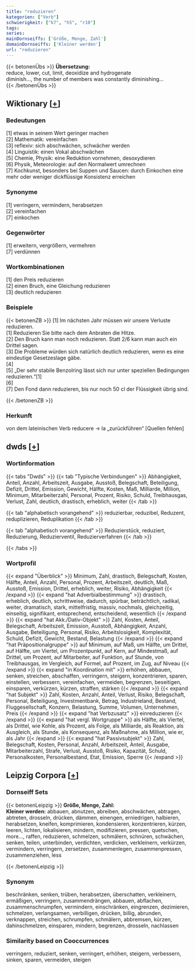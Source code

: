 ```yaml
---
title: "reduzieren"
kategorien: ["Verb"]
schwierigkeit: ["k7", "h5", "r10"]
tags:
series:
mainDornseiffs: ['Größe, Menge, Zahl']
domainDornseiffs: ['Kleiner werden']
url: "reduzieren"
---
```


{{< betonenÜbs >}}
**Übersetzung:**  
reduce, lower, cut, limit, deoxidize and hydrogenate  
diminish..., the number of members was constantly diminishing...  
{{< /betonenÜbs >}}

## Wiktionary [[+](https://de.wiktionary.org/wiki/reduzieren)]

### Bedeutungen
[1] etwas in seinem Wert geringer machen  
[2] Mathematik: vereinfachen  
[3] reflexiv: sich abschwächen, schwächer werden  
[4] Linguistik: einen Vokal abschwächen  
[5] Chemie, Physik: eine Reduktion vornehmen, desoxydieren  
[6] Physik, Meteorologie: auf den Normalwert umrechnen  
[7] Kochkunst, besonders bei Suppen und Saucen: durch Einkochen eine mehr oder weniger dickflüssige Konsistenz erreichen  

### Synonyme
[1] verringern, vermindern, herabsetzen  
[2] vereinfachen  
[7] einkochen  

### Gegenwörter
[1] erweitern, vergrößern, vermehren  
[7] verdünnen  

### Wortkombinationen
[1] den Preis reduzieren  
[2] einen Bruch, eine Gleichung reduzieren  
[3] deutlich reduzieren  

### Beispiele
{{< betonenZB >}}
[1] Im nächsten Jahr müssen wir unsere Verluste reduzieren.  
[1] Reduzieren Sie bitte nach dem Anbraten die Hitze.  
[2] Den Bruch kann man noch reduzieren. Statt 2/6 kann man auch ein Drittel sagen.  
[3] Die Probleme würden sich natürlich deutlich reduzieren, wenn es eine eindeutige Gesetzeslage gäbe.  
[4]  
[5] „Der sehr stabile Benzolring lässt sich nur unter speziellen Bedingungen reduzieren.“[1]  
[6]  
[7] Den Fond dann reduzieren, bis nur noch 50 cl der Flüssigkeit übrig sind.  

{{< /betonenZB >}}
### Herkunft
von dem lateinischen Verb reducere → la „zurückführen“ [Quellen fehlen]  



## dwds [[+](https://www.dwds.de/wb/reduzieren)]

### Wortinformation
{{< tabs "Dwds" >}}
{{< tab "Typische Verbindungen" >}}
Abhängigkeit, Anteil, Anzahl, Arbeitszeit, Ausgabe, Ausstoß, Belegschaft, Beteiligung, Defizit, Drittel, Emission, Gewicht, Hälfte, Kosten, Maß, Milliarde, Million, Minimum, Mitarbeiterzahl, Personal, Prozent, Risiko, Schuld, Treibhausgas, Verlust, Zahl, deutlich, drastisch, erheblich, weiter
{{< /tab >}}

{{< tab "alphabetisch vorangehend" >}}
reduzierbar, reduzibel, Reduzent, reduplizieren, Reduplikation
{{< /tab >}}

{{< tab "alphabetisch vorangehend" >}}
Reduzierstück, reduziert, Reduzierung, Reduzierventil, Reduzierverfahren
{{< /tab >}}

{{< /tabs >}}

### Wortprofil
{{< expand "Überblick" >}} Minimum, Zahl, drastisch, Belegschaft, Kosten, Hälfte, Anteil, Anzahl, Personal, Prozent, Arbeitszeit, deutlich, Maß, Ausstoß, Emission, Drittel, erheblich, weiter, Risiko, Abhängigkeit {{< /expand >}}
{{< expand "hat Adverbialbestimmung" >}} drastisch, erheblich, deutlich, schrittweise, dadurch, spürbar, beträchtlich, radikal, weiter, dramatisch, stark, mittelfristig, massiv, nochmals, gleichzeitig, einseitig, signifikant, entsprechend, entscheidend, wesentlich {{< /expand >}}
{{< expand "hat Akk./Dativ-Objekt" >}} Zahl, Kosten, Anteil, Belegschaft, Arbeitszeit, Emission, Ausstoß, Abhängigkeit, Anzahl, Ausgabe, Beteiligung, Personal, Risiko, Arbeitslosigkeit, Komplexität, Schuld, Defizit, Gewicht, Bestand, Belastung {{< /expand >}}
{{< expand "hat Präpositionalgruppe" >}} auf Minimum, auf Maß, um Hälfte, um Drittel, auf Hälfte, um Viertel, um Prozentpunkt, auf Kern, auf Mindestmaß, auf Drittel, um Prozent, auf Mitarbeiter, auf Funktion, auf Stunde, von Treibhausgas, im Vergleich, auf Formel, auf Prozent, im Zug, auf Niveau {{< /expand >}}
{{< expand "in Koordination mit" >}} erhöhen, abbauen, senken, streichen, abschaffen, verringern, steigern, konzentrieren, sparen, einstellen, verbessern, vereinfachen, vermeiden, begrenzen, beseitigen, einsparen, verkürzen, kürzen, straffen, stärken {{< /expand >}}
{{< expand "hat Subjekt" >}} Zahl, Kosten, Anzahl, Anteil, Verlust, Risiko, Belegschaft, Personal, Beteiligung, Investmentbank, Betrag, Industrieland, Bestand, Fluggesellschaft, Konzern, Belastung, Summe, Volumen, Unternehmen, Preis {{< /expand >}}
{{< expand "hat Verbzusatz" >}} einreduzieren {{< /expand >}}
{{< expand "hat vergl. Wortgruppe" >}} als Hälfte, als Viertel, als Drittel, wie Kohle, als Prozent, als Folge, als Milliarde, als Reaktion, als Ausgleich, als Stunde, als Konsequenz, als Maßnahme, als Million, wie er, als Jahr {{< /expand >}}
{{< expand "hat Passivsubjekt" >}} Zahl, Belegschaft, Kosten, Personal, Anzahl, Arbeitszeit, Anteil, Ausgabe, Mitarbeiterzahl, Strafe, Verlust, Ausstoß, Risiko, Kapazität, Schuld, Personalkosten, Personalbestand, Etat, Emission, Sperre {{< /expand >}}

## Leipzig Corpora [[+](https://corpora.uni-leipzig.de/en/res?word=reduzieren&corpusId=deu_newscrawl-public_2018)]

### Dornseiff Sets
{{< betonenLeipzig >}}
**Größe, Menge, Zahl:**  
**Kleiner werden:** abbauen, abnutzen, abreiben, abschwächen, abtragen, abtreten, drosseln, drücken, dämmen, einengen, erniedrigen, halbieren, herabsetzen, kneifen, komprimieren, kondensieren, konzentrieren, kürzen, leeren, lichten, lokalisieren, mindern, modifizieren, pressen, quetschen, more..., raffen, reduzieren, schmelzen, schmälern, schnüren, schwächen, senken, teilen, unterbinden, verdichten, verdicken, verkleinern, verkürzen, vermindern, verringern, zersetzen, zusammenlegen, zusammenpressen, zusammenziehen, less  

{{< /betonenLeipzig >}}

### Synonym
beschränken, senken, trüben, herabsetzen, überschatten, verkleinern, ermäßigen, verringern, zusammendrängen, abbauen, abflachen, zusammenschrumpfen, vermindern, einschränken, eingrenzen, dezimieren, schmelzen, verlangsamen, verbilligen, drücken, billig, abrunden, verknappen, streichen, schrumpfen, schmälern, abbremsen, kürzen, dahinschmelzen, einsparen, mindern, begrenzen, drosseln, nachlassen


### Similarity based on Cooccurrences
verringern, reduziert, senken, verringert, erhöhen, steigern, verbessern, sinken, sparen, vermeiden, steigen

